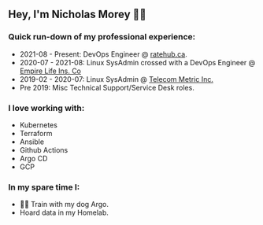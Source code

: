 ## Hey, I'm Nicholas Morey 🐕‍🦺

### Quick run-down of my professional experience:

- 2021-08 - Present: DevOps Engineer @ [ratehub.ca]([url](https://www.ratehub.ca/)).
- 2020-07 - 2021-08: Linux SysAdmin crossed with a DevOps Engineer @ [Empire Life Ins. Co](https://www.empire.ca/)
- 2019-02 - 2020-07: Linux SysAdmin @ [Telecom Metric Inc.](https://telecommetric.com/)
- Pre 2019: Misc Technical Support/Service Desk roles.

### I love working with:
- Kubernetes
- Terraform
- Ansible
- Github Actions
- Argo CD
- GCP

### In my spare time I:
- 🐕‍🦺 Train with my dog Argo.
- Hoard data in my Homelab.
